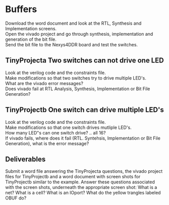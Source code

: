 # Buffers  
 Download the word document and look at the RTL, Synthesis and Implementation screens.  
 Open the vivado project and go through synthesis, implementation and generation of the bit file.  
 Send the bit file to the Nexys4DDR board and test the switches.  

## TinyProjecta Two switches can not drive one LED  
Look at the verilog code and the constraints file.    
Make modifications so that two switches try to drive multiple LED's.  
What are the vivado error messages?  
Does vivado fail at RTL Analysis, Synthesis, Implementation or Bit File Generation?  

## TinyProjectb One switch can drive multiple LED's  
Look at the verilog code and the constraints file.  
Make modifications so that one switch drives mutliple LED's.  
How many LED"s can one switch drive? .. all 16?  
If vivado fails, where does it fail (RTL. Syntehsis, Implementation or Bit File Generation), what is the error message?  

## Deliverables
Submit a word file answering the TinyProjecta questions, the vivado project files for TinyProjectb 
and a word document with screen shots for TinyProjectb similar to the example. Answer these questions
associated with the screen shots, underneath the appropriate screen shot:
What is a net?
What is a cell?
What is an IOport?
What do the yellow trangles labeled OBUF do?



